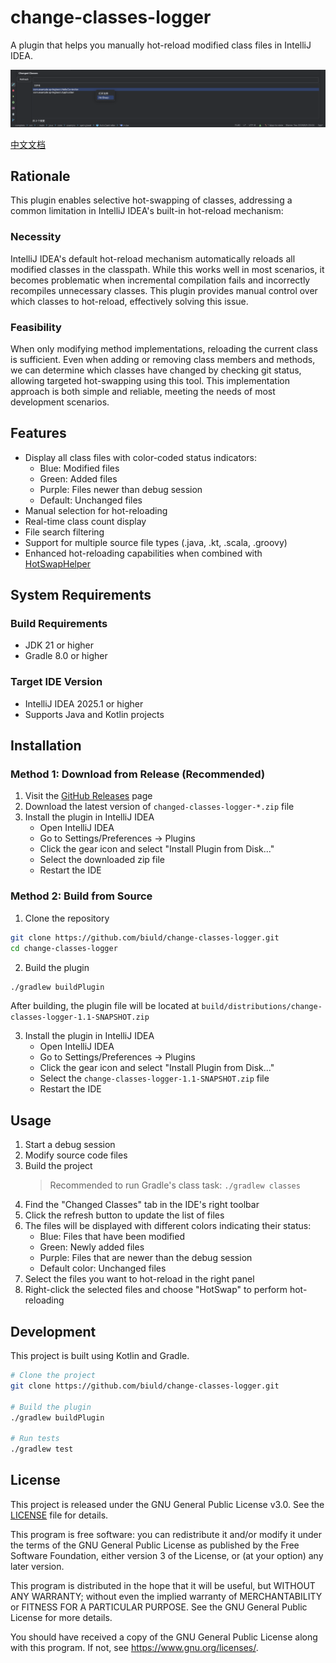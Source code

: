 # change-classes-logger

A plugin that helps you manually hot-reload modified class files in IntelliJ IDEA.

![Plugin Screenshot](img/screenshot.png)

[中文文档](README.zh-CN.md)

## Rationale

This plugin enables selective hot-swapping of classes, addressing a common limitation in IntelliJ IDEA's built-in hot-reload mechanism:

### Necessity
IntelliJ IDEA's default hot-reload mechanism automatically reloads all modified classes in the classpath. While this works well in most scenarios, it becomes problematic when incremental compilation fails and incorrectly recompiles unnecessary classes. This plugin provides manual control over which classes to hot-reload, effectively solving this issue.

### Feasibility
When only modifying method implementations, reloading the current class is sufficient. Even when adding or removing class members and methods, we can determine which classes have changed by checking git status, allowing targeted hot-swapping using this tool. This implementation approach is both simple and reliable, meeting the needs of most development scenarios.

## Features

- Display all class files with color-coded status indicators:
  - Blue: Modified files
  - Green: Added files
  - Purple: Files newer than debug session
  - Default: Unchanged files
- Manual selection for hot-reloading
- Real-time class count display
- File search filtering
- Support for multiple source file types (.java, .kt, .scala, .groovy)
- Enhanced hot-reloading capabilities when combined with [HotSwapHelper](https://github.com/gejun123456/HotSwapHelper)

## System Requirements

### Build Requirements
- JDK 21 or higher
- Gradle 8.0 or higher

### Target IDE Version
- IntelliJ IDEA 2025.1 or higher
- Supports Java and Kotlin projects

## Installation

### Method 1: Download from Release (Recommended)

1. Visit the [GitHub Releases](https://github.com/biuld/change-classes-logger/releases) page
2. Download the latest version of `changed-classes-logger-*.zip` file
3. Install the plugin in IntelliJ IDEA
   - Open IntelliJ IDEA
   - Go to Settings/Preferences -> Plugins
   - Click the gear icon and select "Install Plugin from Disk..."
   - Select the downloaded zip file
   - Restart the IDE

### Method 2: Build from Source

1. Clone the repository
```bash
git clone https://github.com/biuld/change-classes-logger.git
cd change-classes-logger
```

2. Build the plugin
```bash
./gradlew buildPlugin
```
After building, the plugin file will be located at `build/distributions/change-classes-logger-1.1-SNAPSHOT.zip`

3. Install the plugin in IntelliJ IDEA
   - Open IntelliJ IDEA
   - Go to Settings/Preferences -> Plugins
   - Click the gear icon and select "Install Plugin from Disk..."
   - Select the `change-classes-logger-1.1-SNAPSHOT.zip` file
   - Restart the IDE

## Usage

1. Start a debug session
2. Modify source code files
3. Build the project
   > Recommended to run Gradle's class task: `./gradlew classes`
4. Find the "Changed Classes" tab in the IDE's right toolbar
5. Click the refresh button to update the list of files
6. The files will be displayed with different colors indicating their status:
   - Blue: Files that have been modified
   - Green: Newly added files
   - Purple: Files that are newer than the debug session
   - Default color: Unchanged files
7. Select the files you want to hot-reload in the right panel
8. Right-click the selected files and choose "HotSwap" to perform hot-reloading

## Development

This project is built using Kotlin and Gradle.

```bash
# Clone the project
git clone https://github.com/biuld/change-classes-logger.git

# Build the plugin
./gradlew buildPlugin

# Run tests
./gradlew test
```

## License

This project is released under the GNU General Public License v3.0. See the [LICENSE](LICENSE) file for details.

This program is free software: you can redistribute it and/or modify it under the terms of the GNU General Public License as published by the Free Software Foundation, either version 3 of the License, or (at your option) any later version.

This program is distributed in the hope that it will be useful, but WITHOUT ANY WARRANTY; without even the implied warranty of MERCHANTABILITY or FITNESS FOR A PARTICULAR PURPOSE. See the GNU General Public License for more details.

You should have received a copy of the GNU General Public License along with this program. If not, see <https://www.gnu.org/licenses/>. 